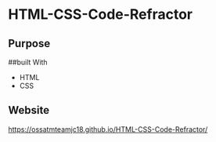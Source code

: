 # HTML-CSS-Code-Refractor

## Purpose


##built With
* HTML
* CSS

## Website
 https://ossatmteamjc18.github.io/HTML-CSS-Code-Refractor/
